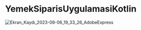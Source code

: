 # YemekSiparisUygulamasiKotlin
 
![Ekran_Kaydı_2023-08-06_19_33_26_AdobeExpress](https://github.com/faikcoskuncakir/KotlinFinalProject/assets/86227179/7c5b32f1-fbc2-4267-b43e-305cd03cbd3f)
